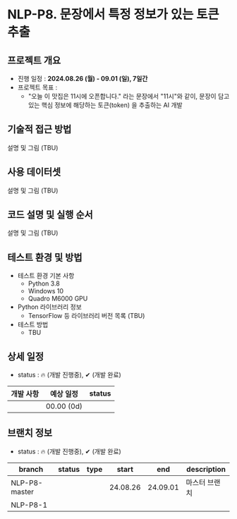 # NLP-P8. 문장에서 특정 정보가 있는 토큰 추출
## 프로젝트 개요
* 진행 일정 : **2024.08.26 (월) - 09.01 (일), 7일간**
* 프로젝트 목표 :
  * "오늘 이 맛집은 11시에 오픈합니다." 라는 문장에서 "11시"와 같이, 문장이 담고 있는 핵심 정보에 해당하는 토큰(token) 을 추출하는 AI 개발

## 기술적 접근 방법
설명 및 그림 (TBU)

## 사용 데이터셋
설명 및 그림 (TBU)

## 코드 설명 및 실행 순서
설명 및 그림 (TBU)

## 테스트 환경 및 방법
* 테스트 환경 기본 사항
  * Python 3.8
  * Windows 10
  * Quadro M6000 GPU
* Python 라이브러리 정보
  * TensorFlow 등 라이브러리 버전 목록 (TBU)
* 테스트 방법
  * TBU

## 상세 일정
* status : 🔥 (개발 진행중), ✔ (개발 완료)

|개발 사항|예상 일정|status|
|---|---|---|
||00.00 (0d)||

## 브랜치 정보
* status : 🔥 (개발 진행중), ✔ (개발 완료)

|branch|status|type|start|end|description|
|---|---|---|---|---|---|
|NLP-P8-master|||24.08.26|24.09.01|마스터 브랜치|
|NLP-P8-1||||||